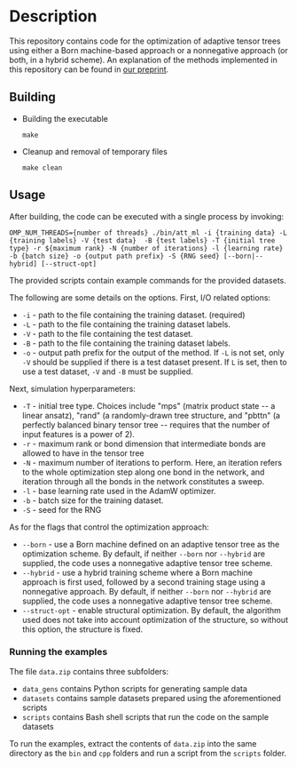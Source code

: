 # Description

This repository contains code for the optimization of adaptive tensor trees using either a Born machine-based approach or a nonnegative approach (or both, in a hybrid scheme). An explanation of the methods implemented in this repository can be found in [our preprint](https://arxiv.org/abs/2504.06722).

## Building

- Building the executable
	```
	make
	```
- Cleanup and removal of temporary files
	```
	make clean
	```

## Usage

After building, the code can be executed with a single process by invoking:

```
OMP_NUM_THREADS={number of threads} ./bin/att_ml -i {training data} -L {training labels} -V {test data}  -B {test labels} -T {initial tree type} -r ${maximum rank} -N {number of iterations} -l {learning rate} -b {batch size} -o {output path prefix} -S {RNG seed} [--born|--hybrid] [--struct-opt]
```

The provided scripts contain example commands for the provided datasets.

The following are some details on the options. First, I/O related options:
- `-i` - path to the file containing the training dataset. (required)
- `-L` - path to the file containing the training dataset labels.
- `-V` - path to the file containing the test dataset.
- `-B` - path to the file containing the training dataset labels.
- `-o` - output path prefix for the output of the method.
If `-L` is not set, only `-V` should be supplied if there is a test dataset present. If `L` is set, then to use a test dataset, `-V` and `-B` must be supplied.

Next, simulation hyperparameters:
- `-T` - initial tree type. Choices include "mps" (matrix product state -- a linear ansatz), "rand" (a randomly-drawn tree structure, and "pbttn" (a perfectly balanced binary tensor tree -- requires that the number of input features is a power of 2).
- `-r` - maximum rank or bond dimension that intermediate bonds are allowed to have in the tensor tree
- `-N` - maximum number of iterations to perform. Here, an iteration refers to the whole optimization step along one bond in the network, and iteration through all the bonds in the network constitutes a sweep.
- `-l` - base learning rate used in the AdamW optimizer.
- `-b` - batch size for the training dataset.
- `-S` - seed for the RNG

As for the flags that control the optimization approach:
- `--born` - use a Born machine defined on an adaptive tensor tree as the optimization scheme. By default, if neither `--born` nor `--hybrid` are supplied, the code uses a nonnegative adaptive tensor tree scheme.
- `--hybrid` - use a hybrid training scheme where a Born machine approach is first used, followed by a second training stage using a nonnegative approach. By default, if neither `--born` nor `--hybrid` are supplied, the code uses a nonnegative adaptive tensor tree scheme.
- `--struct-opt` - enable structural optimization. By default, the algorithm used does not take into account optimization of the structure, so without this option, the structure is fixed.

### Running the examples

The file `data.zip` contains three subfolders:
- `data_gens` contains Python scripts for generating sample data
- `datasets` contains sample datasets prepared using the aforementioned scripts
- `scripts` contains Bash shell scripts that run the code on the sample datasets

To run the examples, extract the contents of `data.zip` into the same directory as the `bin` and `cpp` folders and run a script from the `scripts` folder.